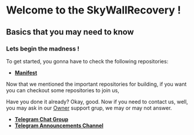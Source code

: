 # Welcome to the SkyWallRecovery !

## Basics that you may need to know

### Lets begin the madness !

To get started, you gonna have to check the following repositories:

* [**Manifest**](https://github.com/SkyWallRecovery/SkyWall_Manifest)

Now that we mentioned the important repositories for building, if you want you can checkout some repositories to join us, 

Have you done it already? Okay, good. Now if you need to contact us, well, you may ask in our [Owner](https://t.me/ProjectKernel2) support grup, we may or may not answer.

 * [**Telegram Chat Group**](https://t.me/skywallrecovery_official)
 * [**Telegram Announcements Channel**](https://t.me/skywallrecovery_updates)
```

